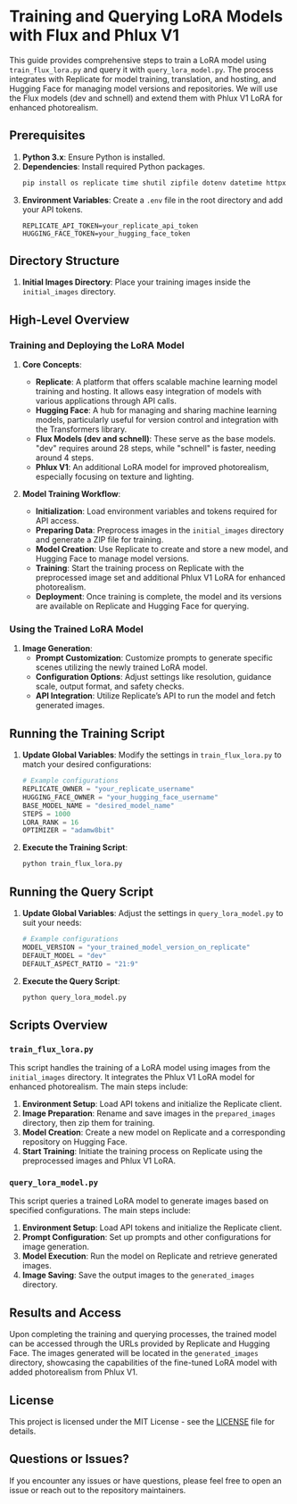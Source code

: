 # Training and Querying LoRA Models with Flux and Phlux V1

This guide provides comprehensive steps to train a LoRA model using `train_flux_lora.py` and query it with `query_lora_model.py`. The process integrates with Replicate for model training, translation, and hosting, and Hugging Face for managing model versions and repositories. We will use the Flux models (dev and schnell) and extend them with Phlux V1 LoRA for enhanced photorealism.

## Prerequisites

1. **Python 3.x**: Ensure Python is installed.
2. **Dependencies**: Install required Python packages.
    ```sh
    pip install os replicate time shutil zipfile dotenv datetime httpx huggingface_hub requests urllib beautifulsoup4
    ```
3. **Environment Variables**: Create a `.env` file in the root directory and add your API tokens.
    ```env
    REPLICATE_API_TOKEN=your_replicate_api_token
    HUGGING_FACE_TOKEN=your_hugging_face_token
    ```

## Directory Structure

1. **Initial Images Directory**:
    Place your training images inside the `initial_images` directory.

## High-Level Overview

### Training and Deploying the LoRA Model

1. **Core Concepts**:
    - **Replicate**: A platform that offers scalable machine learning model training and hosting. It allows easy integration of models with various applications through API calls.
    - **Hugging Face**: A hub for managing and sharing machine learning models, particularly useful for version control and integration with the Transformers library.
    - **Flux Models (dev and schnell)**: These serve as the base models. "dev" requires around 28 steps, while "schnell" is faster, needing around 4 steps.
    - **Phlux V1**: An additional LoRA model for improved photorealism, especially focusing on texture and lighting.

2. **Model Training Workflow**:
    - **Initialization**: Load environment variables and tokens required for API access.
    - **Preparing Data**: Preprocess images in the `initial_images` directory and generate a ZIP file for training.
    - **Model Creation**: Use Replicate to create and store a new model, and Hugging Face to manage model versions.
    - **Training**: Start the training process on Replicate with the preprocessed image set and additional Phlux V1 LoRA for enhanced photorealism.
    - **Deployment**: Once training is complete, the model and its versions are available on Replicate and Hugging Face for querying.

### Using the Trained LoRA Model

1. **Image Generation**:
    - **Prompt Customization**: Customize prompts to generate specific scenes utilizing the newly trained LoRA model.
    - **Configuration Options**: Adjust settings like resolution, guidance scale, output format, and safety checks.
    - **API Integration**: Utilize Replicate’s API to run the model and fetch generated images.

## Running the Training Script

1. **Update Global Variables**:
    Modify the settings in `train_flux_lora.py` to match your desired configurations:
    ```python
    # Example configurations
    REPLICATE_OWNER = "your_replicate_username"
    HUGGING_FACE_OWNER = "your_hugging_face_username"
    BASE_MODEL_NAME = "desired_model_name"
    STEPS = 1000
    LORA_RANK = 16
    OPTIMIZER = "adamw8bit"
    ```
2. **Execute the Training Script**:
    ```sh
    python train_flux_lora.py
    ```

## Running the Query Script

1. **Update Global Variables**:
    Adjust the settings in `query_lora_model.py` to suit your needs:
    ```python
    # Example configurations
    MODEL_VERSION = "your_trained_model_version_on_replicate"
    DEFAULT_MODEL = "dev"
    DEFAULT_ASPECT_RATIO = "21:9"
    ```
2. **Execute the Query Script**:
    ```sh
    python query_lora_model.py
    ```

## Scripts Overview

### `train_flux_lora.py`

This script handles the training of a LoRA model using images from the `initial_images` directory. It integrates the Phlux V1 LoRA model for enhanced photorealism. The main steps include:

1. **Environment Setup**: Load API tokens and initialize the Replicate client.
2. **Image Preparation**: Rename and save images in the `prepared_images` directory, then zip them for training.
3. **Model Creation**: Create a new model on Replicate and a corresponding repository on Hugging Face.
4. **Start Training**: Initiate the training process on Replicate using the preprocessed images and Phlux V1 LoRA.

### `query_lora_model.py`

This script queries a trained LoRA model to generate images based on specified configurations. The main steps include:

1. **Environment Setup**: Load API tokens and initialize the Replicate client.
2. **Prompt Configuration**: Set up prompts and other configurations for image generation.
3. **Model Execution**: Run the model on Replicate and retrieve generated images.
4. **Image Saving**: Save the output images to the `generated_images` directory.

## Results and Access

Upon completing the training and querying processes, the trained model can be accessed through the URLs provided by Replicate and Hugging Face. The images generated will be located in the `generated_images` directory, showcasing the capabilities of the fine-tuned LoRA model with added photorealism from Phlux V1.

## License

This project is licensed under the MIT License - see the [LICENSE](LICENSE) file for details.

## Questions or Issues?

If you encounter any issues or have questions, please feel free to open an issue or reach out to the repository maintainers.